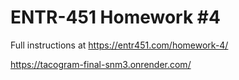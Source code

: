 # ENTR-451 Homework #4

Full instructions at https://entr451.com/homework-4/

https://tacogram-final-snm3.onrender.com/